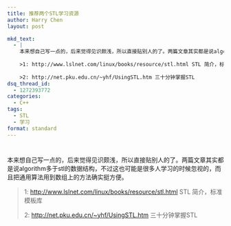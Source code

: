 ```yaml
---
title: 推荐两个STL学习资源
author: Harry Chen
layout: post

mkd_text:
  - |
    本来想自己写一点的，后来觉得见识颇浅，所以直接贴别人的了。两篇文章其实都是说algorithm多于stl的数据结构，不过这也可能是很多人学习的时候忽视的，而且把通用算法用到数组上的方法确实挺方便。
    
    >1: http://www.lslnet.com/linux/books/resource/stl.html STL 简介，标准模板库
    
    >2: http://net.pku.edu.cn/~yhf/UsingSTL.htm 三十分钟掌握STL
dsq_thread_id:
  - 1272393772
categories:
  - C++
tags:
  - STL
  - 学习
format: standard
---
```

# 

本来想自己写一点的，后来觉得见识颇浅，所以直接贴别人的了。两篇文章其实都是说algorithm多于stl的数据结构，不过这也可能是很多人学习的时候忽视的，而且把通用算法用到数组上的方法确实挺方便。

> 1: http://www.lslnet.com/linux/books/resource/stl.html STL 简介，标准模板库
>
> 2: http://net.pku.edu.cn/~yhf/UsingSTL.htm 三十分钟掌握STL
